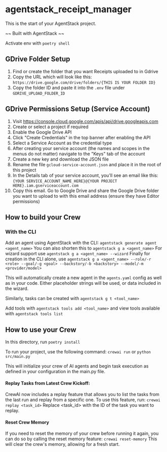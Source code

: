 # agentstack_receipt_manager
This is the start of your AgentStack project.

~~ Built with AgentStack ~~

Activate env with `poetry shell`

## GDrive Folder Setup
1. Find or create the folder that you want Receipts uploaded to in Gdrive
2. Copy the URL which will look like this: `https://drive.google.com/drive/folders/{THIS IS YOUR FOLDER ID}`
3. Copy the folder ID and paste it into the `.env` file under `GDRIVE_UPLOAD_FOLDER_ID`

## GDrive Permissions Setup (Service Account)

1. Visit https://console.cloud.google.com/apis/api/drive.googleapis.com
2. Create or select a project if required
3. Enable the Google Drive API
4. Click "Create Credentials" in the top banner after enabling the API
1. Select a Service Account as the credential type
2. After creating your service account (the names and scopes in the menus do not matter) navigate to the "Keys" tab of the account
3. Create a new key and download the JSON file
4. Rename the file `gcloud-service-account.json` and place it in the root of this project
5. In the Details tab of your service account, you'll see an email like this: `{YOUR SERVICE_ACCOUNT_NAME_HERE}@{YOUR PROJECT HERE}.iam.gserviceaccount.com`
6. Copy this email. Go to Google Drive and share the Google Drive folder you want to upload to with this email address (ensure they have Editor permissions)



## How to build your Crew
### With the CLI
Add an agent using AgentStack with the CLI:
`agentstack generate agent <agent_name>`
You can also shorten this to `agentstack g a <agent_name>`
For wizard support use `agentstack g a <agent_name> --wizard`
Finally for creation in the CLI alone, use `agentstack g a <agent_name> --role/-r <role> --goal/-g <goal> --backstory/-b <backstory> --model/-m <provider/model>`

This will automatically create a new agent in the `agents.yaml` config as well as in your code. Either placeholder strings will be used, or data included in the wizard.

Similarly, tasks can be created with `agentstack g t <tool_name>`

Add tools with `agentstack tools add <tool_name>` and view tools available with `agentstack tools list`

## How to use your Crew
In this directory, run `poetry install`

To run your project, use the following command:
`crewai run` or `python src/main.py`

This will initialize your crew of AI agents and begin task execution as defined in your configuration in the main.py file.

#### Replay Tasks from Latest Crew Kickoff:

CrewAI now includes a replay feature that allows you to list the tasks from the last run and replay from a specific one. To use this feature, run:
`crewai replay <task_id>`
Replace <task_id> with the ID of the task you want to replay.

#### Reset Crew Memory
If you need to reset the memory of your crew before running it again, you can do so by calling the reset memory feature:
`crewai reset-memory`
This will clear the crew's memory, allowing for a fresh start.
